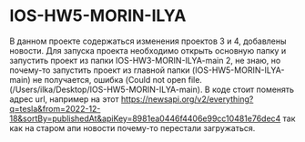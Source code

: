 # IOS-HW5-MORIN-ILYA

В данном проекте содержаться изменения проектов 3 и 4, добавлены новости.
Для запуска проекта необходимо открыть основную папку и запустить проект из папки IOS-HW3-MORIN-ILYA-main 2, не знаю, но почему-то запустить проект из главной папки (IOS-HW5-MORIN-ILYA-main) не получается, ошибка (Could not open file. (/Users/ilka/Desktop/IOS-HW5-MORIN-ILYA-main).
В коде стоит поменять адрес url, например на этот https://newsapi.org/v2/everything?q=tesla&from=2022-12-18&sortBy=publishedAt&apiKey=8981ea0446f4406e99cc10481e76dec4
так как на старом апи новости почему-то перестали загружаться.
